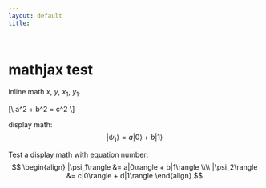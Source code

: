 ```yaml
---
layout: default
title: 

---
```


# mathjax test
inline math $x$, $y$, $x_1$, $y_1$.


[\\ a^2 + b^2 = c^2 \\]


display math:
$$
   |\psi_1\rangle = a|0\rangle + b|1\rangle
$$

Test a display math with equation number:
$$
  \begin{align}
    |\psi_1\rangle &= a|0\rangle + b|1\rangle \\\\
    |\psi_2\rangle &= c|0\rangle + d|1\rangle
  \end{align}
$$


